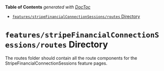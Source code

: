 <!-- START doctoc generated TOC please keep comment here to allow auto update -->
<!-- DON'T EDIT THIS SECTION, INSTEAD RE-RUN doctoc TO UPDATE -->

**Table of Contents** _generated with [DocToc](https://github.com/thlorenz/doctoc)_

- [`features/stripeFinancialConnectionSessions/routes` Directory](#featuresstripefinancialconnectionsessionsroutes-directory)

<!-- END doctoc generated TOC please keep comment here to allow auto update -->

# `features/stripeFinancialConnectionSessions/routes` Directory

The routes folder should contain all the route components for the StripeFinancialConnectionSessions feature pages.
